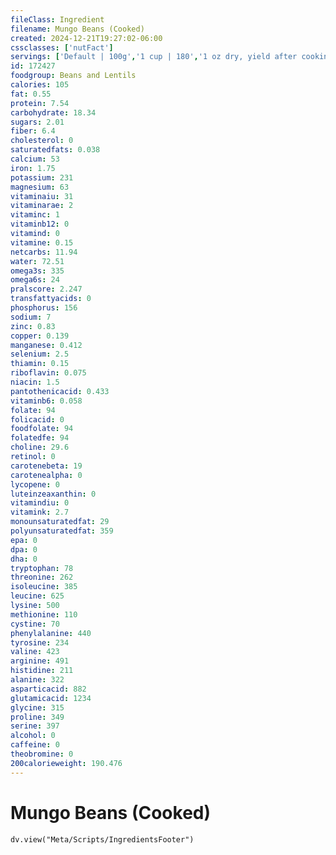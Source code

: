 ```yaml
---
fileClass: Ingredient
filename: Mungo Beans (Cooked)
created: 2024-12-21T19:27:02-06:00
cssclasses: ['nutFact']
servings: ['Default | 100g','1 cup | 180','1 oz dry, yield after cooking | 69']
id: 172427
foodgroup: Beans and Lentils
calories: 105
fat: 0.55
protein: 7.54
carbohydrate: 18.34
sugars: 2.01
fiber: 6.4
cholesterol: 0
saturatedfats: 0.038
calcium: 53
iron: 1.75
potassium: 231
magnesium: 63
vitaminaiu: 31
vitaminarae: 2
vitaminc: 1
vitaminb12: 0
vitamind: 0
vitamine: 0.15
netcarbs: 11.94
water: 72.51
omega3s: 335
omega6s: 24
pralscore: 2.247
transfattyacids: 0
phosphorus: 156
sodium: 7
zinc: 0.83
copper: 0.139
manganese: 0.412
selenium: 2.5
thiamin: 0.15
riboflavin: 0.075
niacin: 1.5
pantothenicacid: 0.433
vitaminb6: 0.058
folate: 94
folicacid: 0
foodfolate: 94
folatedfe: 94
choline: 29.6
retinol: 0
carotenebeta: 19
carotenealpha: 0
lycopene: 0
luteinzeaxanthin: 0
vitamindiu: 0
vitamink: 2.7
monounsaturatedfat: 29
polyunsaturatedfat: 359
epa: 0
dpa: 0
dha: 0
tryptophan: 78
threonine: 262
isoleucine: 385
leucine: 625
lysine: 500
methionine: 110
cystine: 70
phenylalanine: 440
tyrosine: 234
valine: 423
arginine: 491
histidine: 211
alanine: 322
asparticacid: 882
glutamicacid: 1234
glycine: 315
proline: 349
serine: 397
alcohol: 0
caffeine: 0
theobromine: 0
200calorieweight: 190.476
---
```


# Mungo Beans (Cooked)

```dataviewjs
dv.view("Meta/Scripts/IngredientsFooter")
```
